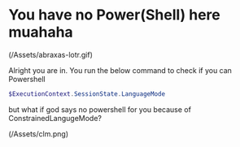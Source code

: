 # You have no Power(Shell) here muahaha

(/Assets/abraxas-lotr.gif)

Alright you are in. You run the below command to check if you can Powershell

```powershell
$ExecutionContext.SessionState.LanguageMode
```

but what if god says no powershell for you because of ConstrainedLangugeMode?

(/Assets/clm.png)